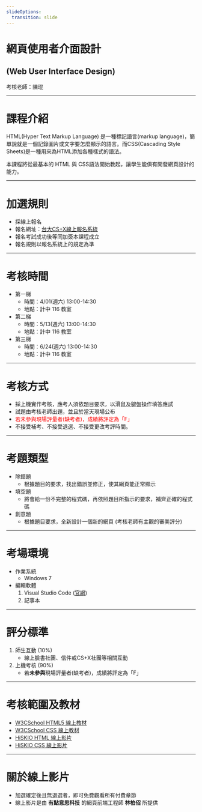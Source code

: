 ```yaml
---
slideOptions:
  transition: slide
---
```


# 網頁使用者介面設計 
## \(Web User Interface Design\)

考核老師：陳琨

---

# 課程介紹

HTML(Hyper Text Markup Language) 是一種標記語言(markup language)，簡單說就是一個記錄圖片或文字要怎麼顯示的語言。而CSS(Cascading Style Sheets)是一種用來為HTML添加各種樣式的語法。

本課程將從最基本的 HTML 與 CSS語法開始教起，讓學生能俱有開發網頁設計的能力。

---

# 加選規則

* 採線上報名
* 報名網址：[台大CS+X線上報名系統](https://csx.aca.ntu.edu.tw/course)
* 報名考試成功後等同加簽本課程成立
* 報名規則以報名系統上的規定為準

---

# 考核時間

* 第一梯 
    * 時間：4/01\(週六\) 13:00-14:30
    * 地點：計中 116 教室
* 第二梯 
    * 時間：5/13\(週六\) 13:00-14:30
    * 地點：計中 116 教室
* 第三梯 
    * 時間：6/24\(週六\) 13:00-14:30
    * 地點：計中 116 教室

---

# 考核方式

* 採上機實作考核，應考人須依題目要求，以滑鼠及鍵盤操作填答應試
* 試題由考核老師出題，並且於當天現場公布
* <font color="red">若未參與現場評量者\(缺考者\)，成績將評定為「F」</font>
* 不接受補考、不接受退選、不接受更改考評時間。

---

# 考題類型

* 除錯題
    * 根據題目的要求，找出錯誤並修正，使其網頁能正常顯示
* 填空題
    * 將會給一份不完整的程式碼，再依照題目所指示的要求，補齊正確的程式碼
* 創意題
    * 根據題目要求，全新設計一個新的網頁 \(考核老師有主觀的審美評分\)

---

# 考場環境

* 作業系統
    * Windows 7
* 編輯軟體
    1. Visual Studio Code ([官網](https://code.visualstudio.com/))
    2. 記事本

---

# 評分標準

1. 師生互動 \(10%\)
    * 線上臉書社團、信件或CS+X社團等相關互動
2. 上機考核 \(90%\)
    * 若**未參與**現場評量者(缺考者)，成績將評定為「F」

---

# 考核範圍及教材

* [W3CSchool HTML5 線上教材](http://www.w3schools.com/html/)
* [W3CSchool CSS 線上教材](http://www.w3schools.com/css/default.asp)
* [HiSKIO HTML 線上影片](https://hiskio.com/course/48)
* [HiSKIO CSS 線上影片](https://hiskio.com/course/40)

----

# 關於線上影片

* 加選確定後且無退選者，即可免費觀看所有付費章節
* 線上影片是由 **有點意思科技** 的網頁前端工程師 **林柏佋** 所提供

